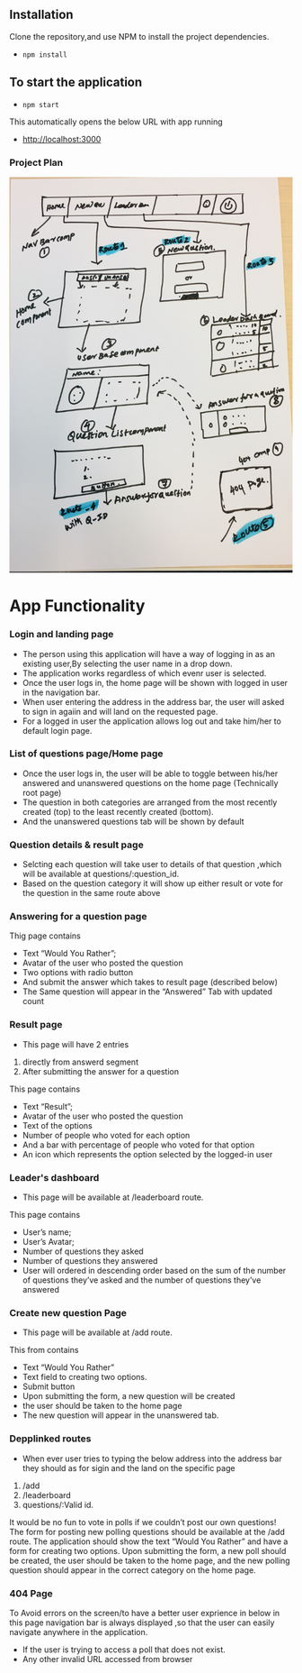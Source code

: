 
## Installation

Clone the repository,and use NPM to install the project dependencies.

- `npm install`

## To start the application

- `npm start`

This automatically opens the below URL with app running

- [http://localhost:3000](http://localhost:3000)


### Project Plan

![Plan](./images/Project_Plan.jpg)


# App Functionality

### Login and landing page

- The person using this application will have a way of logging in as an existing user,By selecting the user name in a drop down.
- The application works regardless of which evenr user is selected. 
- Once the user logs in, the home page will be shown with logged in user in the navigation bar.
- When user entering the address in the address bar, the user will asked to sign in agaiin and will land on the requested page.
- For a logged in user the application allows log out and take him/her to default login page.

### List of questions page/Home page

- Once the user logs in, the user will be able to toggle between his/her answered and unanswered questions on the home page (Technically root page) 
- The question in both categories are arranged from the most recently created (top) to the least recently created (bottom). 
- And the unanswered questions tab will be shown by default

### Question details & result page

- Selcting each question will take user to details of that question ,which will be available at questions/:question_id.
- Based on the question category it will show up either result or vote for the question in the same route above

### Answering for a question page
  Thig page contains

- Text “Would You Rather”;
- Avatar of the user who posted the question
- Two options with radio button
- And submit the answer which takes to result page (described below)
- The Same question will appear in the “Answered” Tab with updated count

### Result page 
- This page will have 2 entries 
1. directly from answerd segment 
2. After submitting the answer for a question

This page contains

- Text “Result”;
- Avatar of the user who posted the question
- Text of the options
- Number of people who voted for each option
- And a bar with percentage of people who voted for that option
- An icon which represents the option selected by the logged-in user

### Leader's dashboard 

- This page will be available at /leaderboard route.

 This page contains
- User’s name;
- User’s Avatar;
- Number of questions they asked 
- Number of questions they answered
- User will ordered in descending order based on the sum of the number of questions they’ve asked and the number of questions they’ve answered

### Create new question Page

- This page will be available at /add route.

This from contains
- Text “Would You Rather” 
- Text field to creating two options. 
- Submit button 
- Upon submitting the form, a new question will be created
- the user should be taken to the home page
- The new  question will appear in the unanswered tab.

### Depplinked routes
- When ever user tries to typing the below address into the address bar they should as for sigin and the land on the specific page
1. /add 
2. /leaderboard
3. questions/:Valid id.

It would be no fun to vote in polls if we couldn’t post our own questions! The form for posting new polling questions should be available at the /add route. The application should show the text “Would You Rather” and have a form for creating two options. Upon submitting the form, a new poll should be created, the user should be taken to the home page, and the new polling question should appear in the correct category on the home page.

### 404 Page
 To Avoid errors on the screen/to have a better user exprience in below 
 in this page navigation bar is always displayed ,so that the user can easily navigate anywhere in the application.

 - If the user is trying to access a poll that does not exist. 
 - Any other invalid URL accessed from browser



